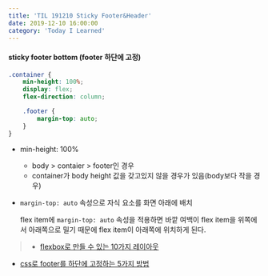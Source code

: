 ```yaml
---
title: 'TIL 191210 Sticky Footer&Header'
date: 2019-12-10 16:00:00
category: 'Today I Learned'
---
```




#### sticky footer bottom (footer 하단에 고정)

```scss
.container {
	min-height: 100%;
	display: flex;
	flex-direction: column;

	.footer {
		margin-top: auto;
	}
}
```

- min-height: 100%

  - body > contaier > footer인 경우
  - container가 body height 값을 갖고있지 않을 경우가 있음(body보다 작을 경우)

- `margin-top: auto` 속성으로 자식 요소를 화면 아래에 배치

  flex item에 `margin-top: auto` 속성을 적용하면 바깥 여백이 flex item을 위쪽에서 아래쪽으로 밀기 때문에 flex item이 아래쪽에 위치하게 된다.

> - [flexbox로 만들 수 있는 10가지 레이아웃](https://d2.naver.com/helloworld/8540176)

- [css로 footer를 하단에 고정하는 5가지 방법](https://m.blog.naver.com/PostView.nhn?blogId=eggtory&logNo=220744380205&proxyReferer=https%3A%2F%2Fwww.google.com%2F)

